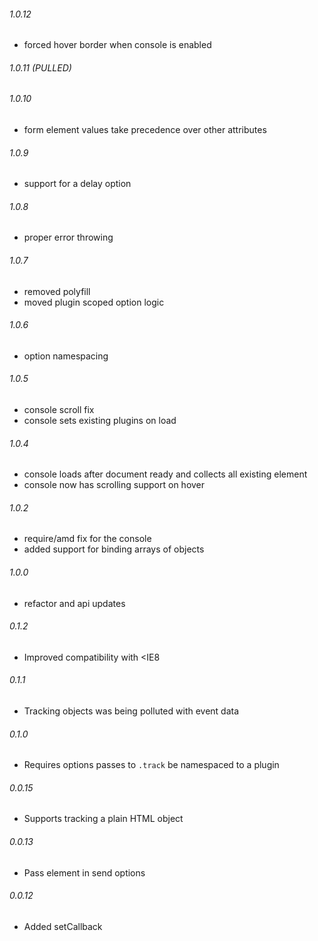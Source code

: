 ###### 1.0.12
* forced hover border when console is enabled

###### 1.0.11 (PULLED)

###### 1.0.10
* form element values take precedence over other attributes

###### 1.0.9
* support for a delay option

###### 1.0.8
* proper error throwing

###### 1.0.7
* removed polyfill
* moved plugin scoped option logic

###### 1.0.6
* option namespacing

###### 1.0.5
* console scroll fix
* console sets existing plugins on load

###### 1.0.4
* console loads after document ready and collects all existing element
* console now has scrolling support on hover

###### 1.0.2
* require/amd fix for the console
* added support for binding arrays of objects

###### 1.0.0
* refactor and api updates

###### 0.1.2
* Improved compatibility with <IE8

###### 0.1.1
* Tracking objects was being polluted with event data

###### 0.1.0
* Requires options passes to `.track` be namespaced to a plugin

###### 0.0.15
* Supports tracking a plain HTML object

###### 0.0.13
* Pass element in send options

###### 0.0.12
* Added setCallback
